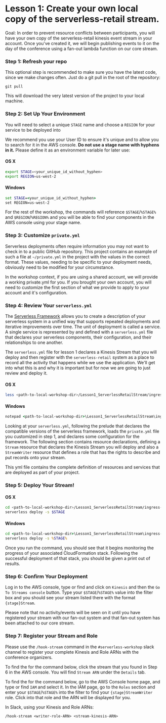 # Lesson 1: Create your own local copy of the serverless-retail stream.

Goal: In order to prevent resource conflicts between participants, you will have your own copy of the serverless-retail kinesis event stream in your account.  Once you've created it, we will begin publishing events to it on the day of the conference using a fan-out lambda function on our core stream.

### Step 1: Refresh your repo

This optional step is recommended to make sure you have the latest code, since we make changes often. Just do a git pull in the root of the repository:

```
git pull
```

This will download the very latest version of the project to your local machine.

### Step 2: Set Up Your Environment

You will need to select a unique `STAGE` name and choose a `REGION` for your service to be deployed into

We recommend you use your User ID to ensure it's unique and to allow you to search for it in the AWS console.  **Do not use a stage name with hyphens in it.**  Please define it as an environment variable for later use:

#### OS X

```sh
export STAGE=<your_unique_id_without_hyphen>
export REGION=us-west-2
```

#### Windows

```bat
set STAGE=<your_unique_id_without_hyphen>
set REGION=us-west-2
```

For the rest of the workshop, the commands will reference `$STAGE`/`%STAGE%` and `$REGION`/`%REGION%` and you will be able to find your components in the AWS console using your stage name.

### Step 3: Customize `private.yml`

Serverless deployments often require information you may not want to check in to a public GitHub repository.  This project contains an example of such a file at `~/private.yml` in the project with the values in the correct format.  These values, needing to be specific to your deployment needs, obviously need to be modified for your circumstance.

In the workshop context, if you are using a shared account, we will provide a working private.yml for you.  If you brought your own account, you will need to customize the first section of what we provide to apply to your account and it's configuration.

### Step 4: Review Your `serverless.yml`

The [Serverless Framework](https://serverless.com/) allows you to create a description of your serverless system in a unified way that supports repeated deployments and iterative improvements over time.  The unit of deployment is called a service.  A single service is represented by and defined with a `serverless.yml` file that declares your serverless components, their configuration, and their relationships to one another.

The `serverless.yml` file for lesson 1 declares a Kinesis Stream that you will deploy and then register with the `serverless-retail` system as a place to record all the activity that happens while we use the application.  We'll get into what this is and why it is important but for now we are going to just review and deploy it.

#### OS X

```sh
less <path-to-local-workshop-dir>/Lesson1_ServerlessRetailStream/ingress-stream/serverless.yml
```

#### Windows

```bat
notepad <path-to-local-workshop-dir>\Lesson1_ServerlessRetailStream\ingress-stream\serverless.yml
```

Looking at your `serverless.yml`, following the prelude that declares the compatible versions of the serverless framework, loads the `private.yml` file you customized in step 1, and declares some configuration for the framework.  The following section contains resource declarations, defining a `Stream` resource that declares the Kinesis Stream you will deploy and also a `StreamWriter` resource that defines a role that has the rights to describe and put records onto your stream.

This yml file contains the complete definition of resources and services that are deployed as part of your project.

### Step 5: Deploy Your Stream!

#### OS X

```sh
cd <path-to-local-workshop-dir>/Lesson1_ServerlessRetailStream/ingress-stream
serverless deploy -s $STAGE
```

#### Windows

```bat
cd <path-to-local-workshop-dir>\Lesson1_ServerlessRetailStream\ingress-stream
serverless deploy -s %STAGE%
```

Once you run the command, you should see that it begins monitoring the progress of your associated CloudFormation stack.  Following the successful deployment of that stack, you should be given a print out of results.

### Step 6: Confirm Your Deployment

Log in to the AWS console, type or find and click on `Kinesis` and then the `Go To Streams console` button.  Type your `$STAGE`/`%STAGE%` value into the filter box and you should see your stream listed there with the format `{stage}Stream`.

Please note that no activity/events will be seen on it until you have registered your stream with our fan-out system and that fan-out system has been attached to our core stream.

### Step 7: Register your Stream and Role

Please use the `/hook-stream` command in the `#serverless-workshop` slack channel to register your complete Kinesis and Role ARNs with the conference organizers.

To find the <stream-kinesis-ARN> for the command below, click the stream that you found in Step 6 in the AWS console. You will find `Stream ARN` under the `Details` tab.

To find the <writer-role-ARN> for the command below, go to the AWS Console home page, and type or find `IAM` and select it.  In the IAM page, go to the `Roles` section and enter your `$STAGE`/`%STAGE%` into the filter to find your `{stage}StreamWriter` role.  Click into that role and the ARN will be displayed for you.


In Slack, using your Kinesis and Role ARNs:
```
/hook-stream <writer-role-ARN> <stream-kinesis-ARN>
```
